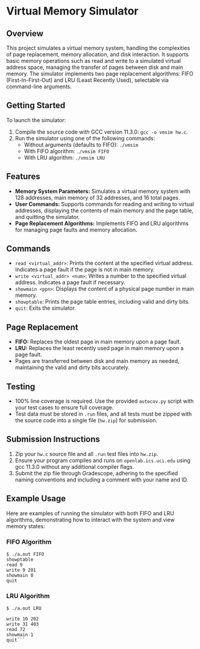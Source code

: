 # Virtual Memory Simulator

## Overview
This project simulates a virtual memory system, handling the complexities of page replacement, memory allocation, and disk interaction. It supports basic memory operations such as read and write to a simulated virtual address space, managing the transfer of pages between disk and main memory. The simulator implements two page replacement algorithms: FIFO (First-In-First-Out) and LRU (Least Recently Used), selectable via command-line arguments.

## Getting Started
To launch the simulator:

1. Compile the source code with GCC version 11.3.0: `gcc -o vmsim hw.c`.
2. Run the simulator using one of the following commands:
   - Without arguments (defaults to FIFO): `./vmsim`
   - With FIFO algorithm: `./vmsim FIFO`
   - With LRU algorithm: `./vmsim LRU`

## Features
- **Memory System Parameters:** Simulates a virtual memory system with 128 addresses, main memory of 32 addresses, and 16 total pages.
- **User Commands:** Supports commands for reading and writing to virtual addresses, displaying the contents of main memory and the page table, and quitting the simulator.
- **Page Replacement Algorithms:** Implements FIFO and LRU algorithms for managing page faults and memory allocation.

## Commands
- `read <virtual_addr>`: Prints the content at the specified virtual address. Indicates a page fault if the page is not in main memory.
- `write <virtual_addr> <num>`: Writes a number to the specified virtual address. Indicates a page fault if necessary.
- `showmain <ppn>`: Displays the content of a physical page number in main memory.
- `showptable`: Prints the page table entries, including valid and dirty bits.
- `quit`: Exits the simulator.

## Page Replacement
- **FIFO:** Replaces the oldest page in main memory upon a page fault.
- **LRU:** Replaces the least recently used page in main memory upon a page fault.
- Pages are transferred between disk and main memory as needed, maintaining the valid and dirty bits accurately.

## Testing
- 100% line coverage is required. Use the provided `autocov.py` script with your test cases to ensure full coverage.
- Test data must be stored in `.run` files, and all tests must be zipped with the source code into a single file (`hw.zip`) for submission.

## Submission Instructions
1. Zip your `hw.c` source file and all `.run` test files into `hw.zip`.
2. Ensure your program compiles and runs on `openlab.ics.uci.edu` using gcc 11.3.0 without any additional compiler flags.
3. Submit the zip file through Gradescope, adhering to the specified naming conventions and including a comment with your name and ID.

## Example Usage
Here are examples of running the simulator with both FIFO and LRU algorithms, demonstrating how to interact with the system and view memory states:

### FIFO Algorithm
```
$ ./a.out FIFO
showptable
read 9
write 9 201
showmain 0
quit
```

### LRU Algorithm
```
$ ./a.out LRU

write 10 202
write 31 403
read 72
showmain 1
quit```
